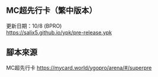 ## MC超先行卡（繁中版本）
更新日期：10/8 (BPRO)  
<https://salix5.github.io/ypk/pre-release.ypk>


## 腳本來源
MC超先行卡
<https://mycard.world/ygopro/arena/#/superpre>
